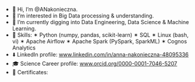 - 👋 Hi, I’m @ANakonieczna. 
- 👀 I’m interested in Big Data processing & understanding.
- 🌱 I’m currently digging into Data Engineering, Data Science & Machine Learning.
- 🤹 Skills: ✶ Python (numpy, pandas, scikit-learn) ✶ SQL ✶ Linux (bash, vi) ✶ Apache Airflow ✶ Apache Spark (PySpark, SparkML)
✶ Cognos Analytics
- ⬇️ LinkedIn profile: www.linkedin.com/in/anna-nakonieczna-48095336
- 🎓 Science Career profile: www.orcid.org/0000-0001-7046-5207
- 🏅 Certificates:

<!---
ANakonieczna/ANakonieczna is a ✨ special ✨ repository because its `README.md` (this file) appears on your GitHub profile.
You can click the Preview link to take a look at your changes.
--->

